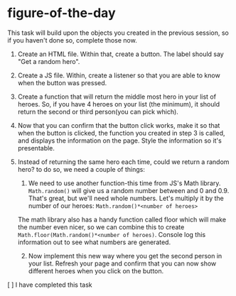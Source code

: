 # figure-of-the-day

This task will build upon the objects you created in the previous session, so if you haven't done so, complete those now.

1. Create an HTML file. Within that, create a button. The label should say "Get a random hero".

2. Create a JS file. Within, create a listener so that you are able to know when the button was pressed.


3.  Create a function that will return the middle most hero in your list of heroes. So, if you have 4 heroes on your list (the minimum), it should return the second or third person(you can pick which).


4. Now that you can confirm that the button click works, make it so that when the button is clicked, the function you created in step 3 is called, and displays the information on the page. Style the information so it's presentable.
   

5. Instead of returning the same hero each time, could we return a random hero? to do so, we need a couple of things:
   1. We need to use another function-this time from JS's Math library. `Math.random()` will give us a random number between and 0 and 0.9. That's great, but we'll need whole numbers. Let's multiply it by the number of our heroes: `Math.random()*<number of heroes>` 
   
   The math library also has a handy function called floor which will make the number even nicer, so we can combine this to create `Math.floor(Math.random()*<number of heroes)`. Console log this information out to see what numbers are generated.

   2. Now implement this new way where you get the second person in your list. Refresh your page and confirm that you can now show different heroes when you click on the button.




[ ] I have completed this task